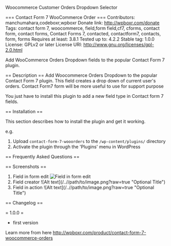 Woocommerce Customer Orders Dropdown Selector

=== Contact Form 7 WooCommerce Order ===
Contributors: manchumahara,codeboxr,wpboxr
Donate link: http://wpboxr.com/donate
Tags: contact form 7, woocommerce, field,form field,cf7, cforms, contact form, contact forms, Contact Forms 7, contacted, contactform7, contacts, form, forms
Requires at least: 3.8.1
Tested up to: 4.2.2
Stable tag: 1.0.0
License: GPLv2 or later
License URI: http://www.gnu.org/licenses/gpl-2.0.html

Add WooCommerce Orders Dropdown fields to the popular Contact Form 7 plugin.

== Description ==
Add Woocommerce Orders Dropdown to the popular Contact Form 7 plugin. This field creates a drop down of current user's orders. 
Contact Form7 form will be more useful to use for support purpose

You just have to install this plugin to add a new field type in Contact form 7 fields.

== Installation ==

This section describes how to install the plugin and get it working.

e.g.

1. Upload `contact-form-7-wooorders` to the `/wp-content/plugins/` directory
1. Activate the plugin through the 'Plugins' menu in WordPress

== Frequently Asked Questions ==


== Screenshots ==

1. Field in form edit
![Field in form edit](/../master/assets/screenshot-1.png?raw=true "Field in form edit")
2. Field creator
![Alt text](/../<branch name>/path/to/image.png?raw=true "Optional Title")
3. Field in action
![Alt text](/../<branch name>/path/to/image.png?raw=true "Optional Title")

== Changelog ==

= 1.0.0 =
* first version





Learn more from here http://wpboxr.com/product/contact-form-7-woocommerce-orders
